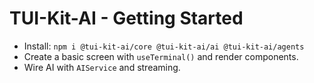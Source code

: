 # TUI-Kit-AI - Getting Started

- Install: `npm i @tui-kit-ai/core @tui-kit-ai/ai @tui-kit-ai/agents`
- Create a basic screen with `useTerminal()` and render components.
- Wire AI with `AIService` and streaming.

